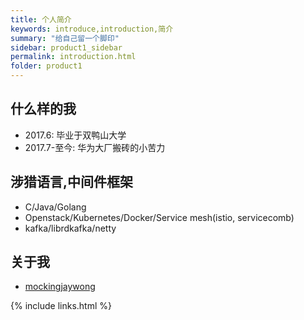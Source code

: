 ```yaml
---
title: 个人简介
keywords: introduce,introduction,简介
summary: "给自己留一个脚印"
sidebar: product1_sidebar
permalink: introduction.html
folder: product1
---
```


## 什么样的我
* 2017.6: 毕业于双鸭山大学
* 2017.7-至今: 华为大厂搬砖的小苦力

## 涉猎语言,中间件框架
* C/Java/Golang
* Openstack/Kubernetes/Docker/Service mesh(istio, servicecomb)
* kafka/librdkafka/netty

## 关于我
* [mockingjaywong](https://github.com/mockingjaywong)

{% include links.html %}
